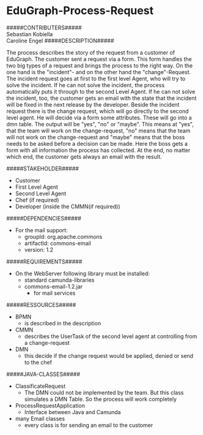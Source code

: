 # EduGraph-Process-Request
#####CONTRIBUTERS#####  
Sebastian Kobiella  
Caroline Engel
#####DESCRIPTION#####  
  
The process describes the story of the request from a customer of EduGraph. The customer sent a request via a form. 
This form handles the two big types of a request and brings the process to the right way. On the one hand is the "incident"- and on the other hand the "change"-Request.
The incident request goes at first to the first level Agent, who will try to solve the incident. If he can not solve the incident, the process automatically puts it through to the second Level Agent.
If he can not solve the incident, too, the customer gets an email with the state that the incident will be fixed in the next release by the developer.
Beside the incident request there is the change request, which will go directly to the second level agent. He will decide via a form some attributes. These will go into a dmn table. The output will be "yes", "no" or "maybe". This means at "yes", that the team will work on the change-request, "no" means that the team will not work on the change-request and "maybe" means that the boss needs to be asked before a decision can be made. Here the boss gets a form with all information the process has collected.
At the end, no matter which end, the customer gets always an email with the result.

#####STAKEHOLDER#####
  - Customer
  - First Level Agent
  - Second Level Agent
  - Chef (if required)
  - Developer (inside the CMMN(if required)) 
  
#####DEPENDENCIES#####
  - For the mail support:
    - groupId: org.apache.commons
	- artifactId: commons-email
	- version: 1.2
	
#####REQUIREMENTS#####
  - On the WebServer following library must be installed:
    - standard camunda-libraries
    - commons-email-1.2.jar
      - for mail services

#####RESSOURCES#####
  - BPMN
    - is described in the description
  - CMMN
    - describes the UserTask of the second level agent at controlling from a change-request
  - DMN
    - this decide if the change request would be applied, denied or send to the chef

#####JAVA-CLASSES#####
  - ClassificateRequest
    - The DMN could not be implemented by the team. But this class simulates a DMN Table. So the process will work completely
  - ProcessRequestApplication
    - Interface between Java and Camunda
  - many Email classes
    - every class is for sending an email to the customer
